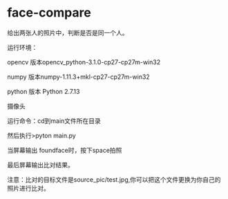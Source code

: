 # face-compare
给出两张人的照片中，判断是否是同一个人。

运行环境：

opencv 版本opencv_python-3.1.0-cp27-cp27m-win32

numpy 版本numpy-1.11.3+mkl-cp27-cp27m-win32

python 版本 Python 2.7.13

摄像头

运行命令：cd到main文件所在目录

然后执行>pyton main.py

当屏幕输出 foundface时，按下space拍照

最后屏幕输出比对结果。

注意：比对的目标文件是source_pic/test.jpg,你可以把这个文件更换为你自己的照片进行比对。
